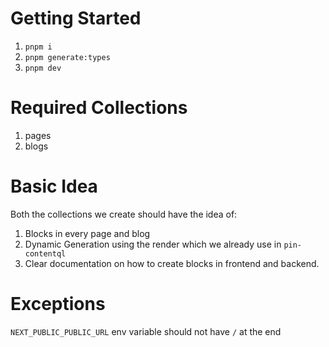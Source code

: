 # Getting Started

1. `pnpm i`
2. `pnpm generate:types`
3. `pnpm dev`

# Required Collections

1. pages
2. blogs

# Basic Idea

Both the collections we create should have the idea of:

1. Blocks in every page and blog
2. Dynamic Generation using the render which we already use in `pin-contentql`
3. Clear documentation on how to create blocks in frontend and backend.

# Exceptions

`NEXT_PUBLIC_PUBLIC_URL` env variable should not have `/` at the end
